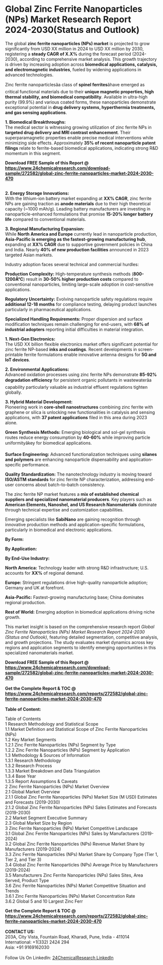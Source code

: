 <h1>Global Zinc Ferrite Nanoparticles (NPs) Market Research Report 2024-2030(Status and Outlook)</h1><p>The global <strong>zinc ferrite nanoparticles (NPs) market</strong> is projected to grow significantly from USD XX million in 2024 to USD XX million by 2030, registering a <strong>steady CAGR of X.X%</strong> during the forecast period (2024-2030), according to comprehensive market analysis. This growth trajectory is driven by increasing adoption across <strong>biomedical applications, catalysis, and electromagnetic industries</strong>, fueled by widening applications in advanced technologies.</p><p>Zinc ferrite nanoparticlesâa class of <strong>spinel ferrites</strong>âhave emerged as critical functional materials due to their <strong>unique magnetic properties, high thermal stability, and biomedical compatibility</strong>. Available in ultra-high purity (99.9%) and various coated forms, these nanoparticles demonstrate exceptional potential in <strong>drug delivery systems, hyperthermia treatments, and gas sensing applications</strong>.</p><p><strong>1. Biomedical Breakthroughs:</strong><br>
The medical sector is witnessing growing utilization of zinc ferrite NPs in <strong>targeted drug delivery and MRI contrast enhancement</strong>. Their superparamagnetic properties enable precise medical interventions while minimizing side effects. Approximately <strong>35% of recent nanoparticle patent filings</strong> relate to ferrite-based biomedical applications, indicating strong R&amp;D momentum in this segment.</p><div><b>Download FREE Sample of this Report @ 
            <a href="https://www.24chemicalresearch.com/download-sample/272582/global-zinc-ferrite-nanoparticles-market-2024-2030-470">
            https://www.24chemicalresearch.com/download-sample/272582/global-zinc-ferrite-nanoparticles-market-2024-2030-470</a></b></div><br><p><strong>2. Energy Storage Innovations:</strong><br>
With the lithium-ion battery market expanding at <strong>XX% CAGR</strong>, zinc ferrite NPs are gaining traction as <strong>anode materials</strong> due to their high theoretical capacity (~1000 mAh/g). Leading battery manufacturers are investing in nanoparticle-enhanced formulations that promise <strong>15-20% longer battery life</strong> compared to conventional materials.</p><p><strong>3. Regional Manufacturing Expansion:</strong><br>
While <strong>North America and Europe</strong> currently lead in nanoparticle production, <strong>Asia-Pacific is emerging as the fastest-growing manufacturing hub</strong>, expanding at <strong>XX% CAGR</strong> due to supportive government policies in China and India. Nearly <strong>40% of new production facilities</strong> announced in 2023 targeted Asian markets.</p><p>Industry adoption faces several technical and commercial hurdles:</p><p><strong>Production Complexity:</strong> High-temperature synthesis methods (<strong>800-1200Â°C</strong>) result in <strong>30-50% higher production costs</strong> compared to conventional nanoparticles, limiting large-scale adoption in cost-sensitive applications.</p><p><strong>Regulatory Uncertainty:</strong> Evolving nanoparticle safety regulations require <strong>additional 12-18 months</strong> for compliance testing, delaying product launches particularly in pharmaceutical applications.</p><p><strong>Specialized Handling Requirements:</strong> Proper dispersion and surface modification techniques remain challenging for end-users, with <strong>68% of industrial adopters</strong> reporting initial difficulties in material integration.</p><p><strong>1. Next-Gen Electronics:</strong><br>
The USD XX billion flexible electronics market offers significant potential for zinc ferrite NP-based <strong>inks and coatings</strong>. Recent developments in screen-printable ferrite formulations enable innovative antenna designs for <strong>5G and IoT devices</strong>.</p><p><strong>2. Environmental Applications:</strong><br>
Advanced oxidation processes using zinc ferrite NPs demonstrate <strong>85-92% degradation efficiency</strong> for persistent organic pollutants in wastewaterâa capability particularly valuable as industrial effluent regulations tighten globally.</p><p><strong>3. Hybrid Material Development:</strong><br>
Pioneering work in <strong>core-shell nanostructures</strong> combining zinc ferrite with graphene or silica is unlocking new functionalities in catalysis and sensing applications, with <strong>37 patent applications</strong> filed in this area during 2023 alone.</p><p><strong>Green Synthesis Methods:</strong> Emerging biological and sol-gel synthesis routes reduce energy consumption by <strong>40-60%</strong> while improving particle uniformityâkey for biomedical applications.</p><p><strong>Surface Engineering:</strong> Advanced functionalization techniques using <strong>silanes and polymers</strong> are enhancing nanoparticle dispensability and application-specific performance.</p><p><strong>Quality Standardization:</strong> The nanotechnology industry is moving toward <strong>ISO/ASTM standards</strong> for zinc ferrite NP characterization, addressing end-user concerns about batch-to-batch consistency.</p><p>The zinc ferrite NP market features a <strong>mix of established chemical suppliers and specialized nanomaterial producers</strong>. Key players such as <strong>American Elements, Nanoshel, and US Research Nanomaterials</strong> dominate through technical expertise and customization capabilities.</p><p>Emerging specialists like <strong>SabiNano</strong> are gaining recognition through innovative production methods and application-specific formulations, particularly in biomedical and electronic applications.</p><p><strong>By Form:</strong></p><p><strong>By Application:</strong></p><p><strong>By End-Use Industry:</strong></p><p><strong>North America:</strong> Technology leader with strong R&amp;D infrastructure; U.S. accounts for <strong>XX%</strong> of regional demand.</p><p><strong>Europe:</strong> Stringent regulations drive high-quality nanoparticle adoption; Germany and UK at forefront.</p><p><strong>Asia-Pacific:</strong> Fastest-growing manufacturing base; China dominates regional production.</p><p><strong>Rest of World:</strong> Emerging adoption in biomedical applications driving niche growth.</p><p>This market insight is based on the comprehensive research report <em>Global Zinc Ferrite Nanoparticles (NPs) Market Research Report 2024-2030 (Status and Outlook)</em>, featuring detailed segmentation, competitive analysis, and growth projections. The study evaluates market dynamics across key regions and application segments to identify emerging opportunities in this specialized nanomaterials market.</p><div><b>Download FREE Sample of this Report @ 
            <a href="https://www.24chemicalresearch.com/download-sample/272582/global-zinc-ferrite-nanoparticles-market-2024-2030-470">
            https://www.24chemicalresearch.com/download-sample/272582/global-zinc-ferrite-nanoparticles-market-2024-2030-470</a></b></div><br><div><b>Get the Complete Report & TOC @ 
            <a href="https://www.24chemicalresearch.com/reports/272582/global-zinc-ferrite-nanoparticles-market-2024-2030-470">
            https://www.24chemicalresearch.com/reports/272582/global-zinc-ferrite-nanoparticles-market-2024-2030-470</a></b></div><br>
            <b>Table of Content:</b><p>Table of Contents<br />
1 Research Methodology and Statistical Scope<br />
1.1 Market Definition and Statistical Scope of Zinc Ferrite Nanoparticles (NPs)<br />
1.2 Key Market Segments<br />
1.2.1 Zinc Ferrite Nanoparticles (NPs) Segment by Type<br />
1.2.2 Zinc Ferrite Nanoparticles (NPs) Segment by Application<br />
1.3 Methodology & Sources of Information<br />
1.3.1 Research Methodology<br />
1.3.2 Research Process<br />
1.3.3 Market Breakdown and Data Triangulation<br />
1.3.4 Base Year<br />
1.3.5 Report Assumptions & Caveats<br />
2 Zinc Ferrite Nanoparticles (NPs) Market Overview<br />
2.1 Global Market Overview<br />
2.1.1 Global Zinc Ferrite Nanoparticles (NPs) Market Size (M USD) Estimates and Forecasts (2019-2030)<br />
2.1.2 Global Zinc Ferrite Nanoparticles (NPs) Sales Estimates and Forecasts (2019-2030)<br />
2.2 Market Segment Executive Summary<br />
2.3 Global Market Size by Region<br />
3 Zinc Ferrite Nanoparticles (NPs) Market Competitive Landscape<br />
3.1 Global Zinc Ferrite Nanoparticles (NPs) Sales by Manufacturers (2019-2024)<br />
3.2 Global Zinc Ferrite Nanoparticles (NPs) Revenue Market Share by Manufacturers (2019-2024)<br />
3.3 Zinc Ferrite Nanoparticles (NPs) Market Share by Company Type (Tier 1, Tier 2, and Tier 3)<br />
3.4 Global Zinc Ferrite Nanoparticles (NPs) Average Price by Manufacturers (2019-2024)<br />
3.5 Manufacturers Zinc Ferrite Nanoparticles (NPs) Sales Sites, Area Served, Product Type<br />
3.6 Zinc Ferrite Nanoparticles (NPs) Market Competitive Situation and Trends<br />
3.6.1 Zinc Ferrite Nanoparticles (NPs) Market Concentration Rate<br />
3.6.2 Global 5 and 10 Largest Zinc Ferr</p><div><b>Get the Complete Report & TOC @ 
            <a href="https://www.24chemicalresearch.com/reports/272582/global-zinc-ferrite-nanoparticles-market-2024-2030-470">
            https://www.24chemicalresearch.com/reports/272582/global-zinc-ferrite-nanoparticles-market-2024-2030-470</a></b></div><br><b>CONTACT US:</b><br>
            203A, City Vista, Fountain Road, Kharadi, Pune, India - 411014<br>
            International: +1(332) 2424 294<br>
            Asia: +91 9169162030 <br><br>
            Follow Us On LinkedIn: <a href="https://www.linkedin.com/company/24chemicalresearch/">24ChemicalResearch LinkedIn</a>
